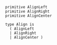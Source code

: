 ```````pony-full-source
primitive AlignLeft
primitive AlignRight
primitive AlignCenter

type Align is
  ( AlignLeft
  | AlignRight
  | AlignCenter )

```````